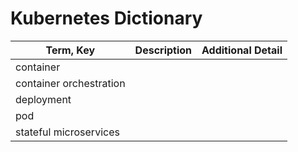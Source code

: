 # Kubernetes Dictionary

Term, Key | Description | Additional Detail
--- | --- | ---
container | |
container orchestration | |
deployment | |
pod | |
stateful microservices | |
